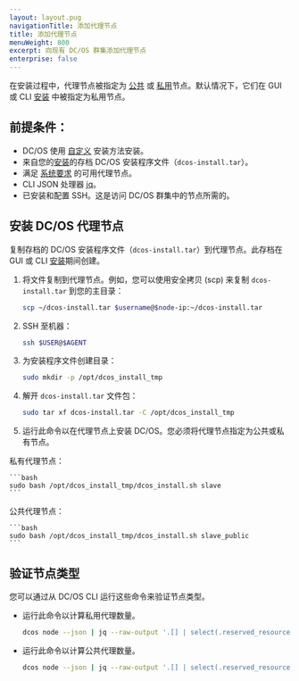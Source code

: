 ```yaml
---
layout: layout.pug
navigationTitle: 添加代理节点
title: 添加代理节点
menuWeight: 800
excerpt: 向现有 DC/OS 群集添加代理节点
enterprise: false
---
```


在安装过程中，代理节点被指定为 [公共](/latest/overview/concepts/#public-agent-node) 或 [私用](/latest/overview/concepts/#private-agent-node)节点。默认情况下，它们在 GUI 或 CLI [安装](/latest/installing/evaluation/) 中被指定为私用节点。

## 前提条件：

* DC/OS 使用 [自定义](/latest/installing/production/deploying-dcos/installation/) 安装方法安装。
* 来自您的[安装](/latest/installing/evaluation/)的存档 DC/OS 安装程序文件（`dcos-install.tar`）。
* 满足 [系统要求](/latest/installing/production/system-requirements/) 的可用代理节点。
* CLI JSON 处理器 [jq](https://github.com/stedolan/jq/wiki/Installation)。
* 已安装和配置 SSH。这是访问 DC/OS 群集中的节点所需的。

## 安装 DC/OS 代理节点
复制存档的 DC/OS 安装程序文件（`dcos-install.tar`）到代理节点。此存档在 GUI 或 CLI [安装](/latest/installing/evaluation/#backup)期间创建。

1. 将文件复制到代理节点。例如，您可以使用安全拷贝 (scp) 来复制 `dcos-install.tar` 到您的主目录：

    ```bash
    scp ~/dcos-install.tar $username@$node-ip:~/dcos-install.tar
    ```

2. SSH 至机器：

    ```bash
    ssh $USER@$AGENT
    ```

1. 为安装程序文件创建目录：

    ```bash
    sudo mkdir -p /opt/dcos_install_tmp
    ```

1. 解开 `dcos-install.tar` 文件包：

    ```bash
    sudo tar xf dcos-install.tar -C /opt/dcos_install_tmp
    ```

1. 运行此命令以在代理节点上安装 DC/OS。您必须将代理节点指定为公共或私有节点。

 私有代理节点：

    ```bash
    sudo bash /opt/dcos_install_tmp/dcos_install.sh slave
    ```

 公共代理节点：

    ```bash
    sudo bash /opt/dcos_install_tmp/dcos_install.sh slave_public
    ```

## 验证节点类型

您可以通过从 DC/OS CLI 运行这些命令来验证节点类型。


- 运行此命令以计算私用代理数量。

    ```bash
    dcos node --json | jq --raw-output '.[] | select(.reserved_resources.slave_public == null) | .id' | wc -l
     ```
 
- 运行此命令以计算公共代理数量。

    ```bash
    dcos node --json | jq --raw-output '.[] | select(.reserved_resources.slave_public != null) | .id' | wc -l
     ```
 
 
